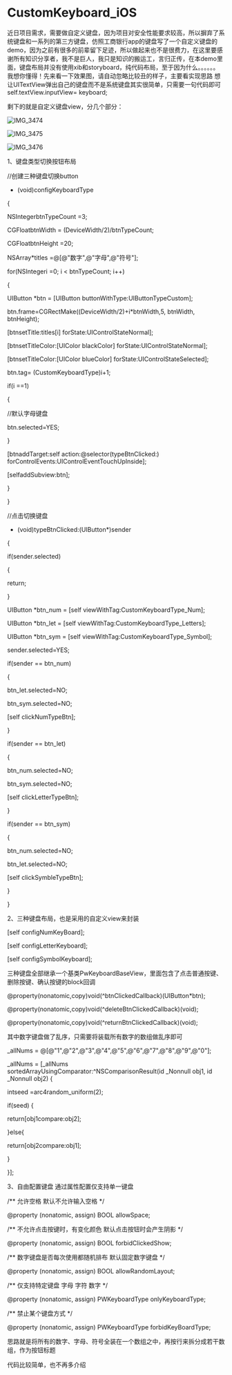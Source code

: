 # CustomKeyboard_iOS
近日项目需求，需要做自定义键盘，因为项目对安全性能要求较高，所以摒弃了系统键盘和一系列的第三方键盘，仿照工商银行app的键盘写了一个自定义键盘的demo，因为之前有很多的前辈留下足迹，所以做起来也不是很费力，在这里要感谢所有知识分享者，我不是巨人，我只是知识的搬运工，言归正传，在本demo里面，键盘布局并没有使用xib和storyboard，纯代码布局，至于因为什么。。。。。。我想你懂得！先来看一下效果图，请自动忽略比较丑的样子，主要看实现思路
想让UITextView弹出自己的键盘而不是系统键盘其实很简单，只需要一句代码即可
self.textView.inputView= keyboard;

剩下的就是自定义键盘view，分几个部分：

![IMG_3474](https://user-images.githubusercontent.com/9973605/128495152-3e41bca7-3c94-454d-b8f5-7eb701fa14da.jpg)

![IMG_3475](https://user-images.githubusercontent.com/9973605/128495167-ad6f9a44-b3fd-473d-9605-6033e9b7e63f.jpg)

![IMG_3476](https://user-images.githubusercontent.com/9973605/128495171-92534c19-669a-46f5-9e05-66b44f4a39f3.jpg)


1、键盘类型切换按钮布局

//创建三种键盘切换button

- (void)configKeyboardType

{

NSIntegerbtnTypeCount =3;

CGFloatbtnWidth = (DeviceWidth/2)/btnTypeCount;

CGFloatbtnHeight =20;

NSArray*titles =@[@"数字",@"字母",@"符号"];

for(NSIntegeri =0; i < btnTypeCount; i++)

{

UIButton *btn = [UIButton buttonWithType:UIButtonTypeCustom];

btn.frame=CGRectMake((DeviceWidth/2)+i*btnWidth,5, btnWidth, btnHeight);

[btnsetTitle:titles[i] forState:UIControlStateNormal];

[btnsetTitleColor:[UIColor blackColor] forState:UIControlStateNormal];

[btnsetTitleColor:[UIColor blueColor] forState:UIControlStateSelected];

btn.tag= (CustomKeyboardType)i+1;

if(i ==1)

{

//默认字母键盘

btn.selected=YES;

}

[btnaddTarget:self action:@selector(typeBtnClicked:) forControlEvents:UIControlEventTouchUpInside];

[selfaddSubview:btn];

}

}

//点击切换键盘

- (void)typeBtnClicked:(UIButton*)sender

{

if(sender.selected)

{

return;

}

UIButton *btn_num = [self viewWithTag:CustomKeyboardType_Num];

UIButton *btn_let = [self viewWithTag:CustomKeyboardType_Letters];

UIButton *btn_sym = [self viewWithTag:CustomKeyboardType_Symbol];

sender.selected=YES;

if(sender == btn_num)

{

btn_let.selected=NO;

btn_sym.selected=NO;

[self clickNumTypeBtn];

}

if(sender == btn_let)

{

btn_num.selected=NO;

btn_sym.selected=NO;

[self clickLetterTypeBtn];

}

if(sender == btn_sym)

{

btn_num.selected=NO;

btn_let.selected=NO;

[self clickSymbleTypeBtn];

}

}

2、三种键盘布局，也是采用的自定义view来封装

[self configNumKeyBoard];

[self configLetterKeyboard];

[self configSymbolKeyboard];

三种键盘全部继承一个基类PwKeyboardBaseView，里面包含了点击普通按键、删除按键、确认按键的block回调

@property(nonatomic,copy)void(^btnClickedCallback)(UIButton*btn);

@property(nonatomic,copy)void(^deleteBtnClickedCallback)(void);

@property(nonatomic,copy)void(^returnBtnClickedCallback)(void);

其中数字键盘做了乱序，只需要将装载所有数字的数组做乱序即可

_allNums = @[@"1",@"2",@"3",@"4",@"5",@"6",@"7",@"8",@"9",@"0"];

_allNums = [_allNums sortedArrayUsingComparator:^NSComparisonResult(id  _Nonnull obj1, id  _Nonnull obj2) {

intseed =arc4random_uniform(2);

if(seed) {

return[obj1compare:obj2];

}else{

return[obj2compare:obj1];

}

}];

3、自由配置键盘
通过属性配置仅支持单一键盘

/**
 允许空格  默认不允许输入空格
 */
 
@property (nonatomic, assign) BOOL allowSpace;

/**
 不允许点击按键时，有变化颜色 默认点击按钮时会产生阴影
 */
 
@property (nonatomic, assign) BOOL forbidClickedShow;

/**
 数字键盘是否每次使用都随机排布   默认固定数字键盘
 */
 
@property (nonatomic, assign) BOOL allowRandomLayout;

/**
 仅支持特定键盘  字母  字符  数字
 */
 
@property (nonatomic, assign) PWKeyboardType onlyKeyboardType;

/**
 禁止某个键盘方式
 */
 
@property (nonatomic, assign) PWKeyboardType forbidKeyBoardType;



思路就是将所有的数字、字母、符号全装在一个数组之中，再按行来拆分成若干数组，作为按钮标题

代码比较简单，也不再多介绍






